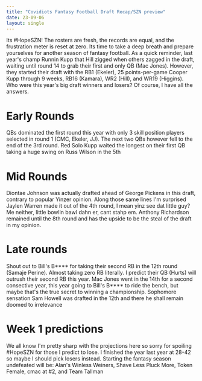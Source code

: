 ```yaml
---
title: "Covidiots Fantasy Football Draft Recap/SZN preview"
date: 23-09-06
layout: single
---
```


Its #HopeSZN! The rosters are fresh, the records are equal, and the frustration meter is reset at zero. Its time to take a deep breath and prepare yourselves for another season of fantasy football. As a quick reminder, last year's champ Runnin Kupp that Hill zigged when others zagged in the draft, waiting until round 14 to grab their first and only QB (Mac Jones). However, they started their draft with the RB1 (Ekeler), 25 points-per-game Cooper Kupp through 9 weeks, RB16 (Kamara), WR2 (Hill), and WR19 (Higgins). Who were this year's big draft winners and losers? Of course, I have all the answers.

# Early Rounds
QBs dominated the first round this year with only 3 skill position players selected in round 1 (CMC, Ekeler, JJ). The next two QBs however fell to the end of the 3rd round. Red Solo Kupp waited the longest on their first QB taking a huge swing on Russ Wilson in the 5th

# Mid Rounds
Diontae Johnson was actually drafted ahead of George Pickens in this draft, contrary to popular Yinzer opinion. Along those same lines I'm surprised Jaylen Warren made it out of the 4th round, I mean yinz see dat little guy? Me neither, little bowlin bawl dahn er, cant stahp em. Anthony Richardson remained until the 8th round and has the upside to be the steal of the draft in my opinion.

# Late rounds
Shout out to Bill's B\*\*\*\* for taking their second RB in the 12th round (Samaje Perine). Almost taking zero RB literally. I predict their QB (Hurts) will outrush their second RB this year. Mac Jones went in the 14th for a second consective year, this year going to Bill's B\*\*\*\* to ride the bench, but maybe that's the true secret to winning a championship. Sophomore sensation Sam Howell was drafted in the 12th and there he shall remain doomed to irrelevance

# Week 1 predictions
We all know I'm pretty sharp with the projections here so sorry for spoiling #HopeSZN for those I predict to lose. I finished the year last year at 28-42 so maybe I should pick losers instead. Starting the fantasy season undefeated will be: Alan's Winless Weiners, Shave Less Pluck More, Token Female, cmac at #2, and Team Tallman



